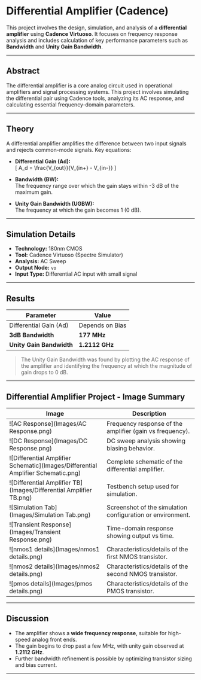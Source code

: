 # Differential Amplifier (Cadence)

This project involves the design, simulation, and analysis of a **differential amplifier** using **Cadence Virtuoso**. It focuses on frequency response analysis and includes calculation of key performance parameters such as **Bandwidth** and **Unity Gain Bandwidth**.

---

## Abstract

The differential amplifier is a core analog circuit used in operational amplifiers and signal processing systems. This project involves simulating the differential pair using Cadence tools, analyzing its AC response, and calculating essential frequency-domain parameters.

---

## Theory

A differential amplifier amplifies the difference between two input signals and rejects common-mode signals. Key equations:

- **Differential Gain (Ad):**  
  \[
  A_d = \frac{V_{out}}{V_{in+} - V_{in-}}
  \]

- **Bandwidth (BW):**  
  The frequency range over which the gain stays within -3 dB of the maximum gain.

- **Unity Gain Bandwidth (UGBW):**  
  The frequency at which the gain becomes 1 (0 dB).

---

## Simulation Details

- **Technology:** 180nm CMOS
- **Tool:** Cadence Virtuoso (Spectre Simulator)
- **Analysis:** AC Sweep
- **Output Node:** `vo`
- **Input Type:** Differential AC input with small signal

---

## Results

| Parameter              | Value         |
|------------------------|---------------|
| Differential Gain (Ad) | Depends on Bias |
| **3dB Bandwidth**          | **177 MHz** |
| **Unity Gain Bandwidth** | **1.2112 GHz** |

>  The Unity Gain Bandwidth was found by plotting the AC response of the amplifier and identifying the frequency at which the magnitude of gain drops to 0 dB.

---

## Differential Amplifier Project - Image Summary

| Image                            | Description                                 |
|----------------------------------|---------------------------------------------|
| ![AC Response](Images/AC Response.png) | Frequency response of the amplifier (gain vs frequency). |
| ![DC Response](Images/DC Response.png) | DC sweep analysis showing biasing behavior. |
| ![Differential Amplifier Schematic](Images/Differential Amplifier Schematic.png) | Complete schematic of the differential amplifier. |
| ![Differential Amplifier TB](Images/Differential Amplifier TB.png) | Testbench setup used for simulation. |
| ![Simulation Tab](Images/Simulation Tab.png) | Screenshot of the simulation configuration or environment. |
| ![Transient Response](Images/Transient Response.png) | Time-domain response showing output vs time. |
| ![nmos1 details](Images/nmos1 details.png) | Characteristics/details of the first NMOS transistor. |
| ![nmos2 details](Images/nmos2 details.png) | Characteristics/details of the second NMOS transistor. |
| ![pmos details](Images/pmos details.png) | Characteristics/details of the PMOS transistor. |

---

## Discussion

- The amplifier shows a **wide frequency response**, suitable for high-speed analog front ends.
- The gain begins to drop past a few MHz, with unity gain observed at **1.2112 GHz**.
- Further bandwidth refinement is possible by optimizing transistor sizing and bias current.

---



